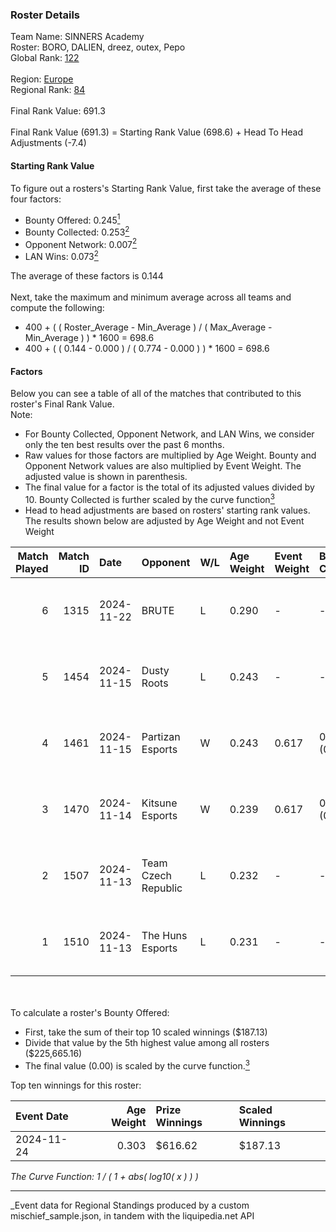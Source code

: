 ### Roster Details<br />
Team Name: SINNERS Academy<br />
Roster: BORO, DALIEN, dreez, outex, Pepo<br />
Global Rank: [122](../../standings_global_2025_04_07.md)<br />
<br />
Region: [Europe]( ../../standings_europe_2025_04_07.md)<br />
Regional Rank: [84]( ../../standings_europe_2025_04_07.md)<br />
<br />
Final Rank Value:  691.3<br />
<br />
Final Rank Value (691.3) = Starting Rank Value (698.6) + Head To Head Adjustments (-7.4)<br />

#### Starting Rank Value<br />
To figure out a rosters's Starting Rank Value, first take the average of these four factors:<br />
- Bounty Offered: 0.245[<sup>1</sup>](#table2)
- Bounty Collected: 0.253[<sup>2</sup>](#table1)
- Opponent Network: 0.007[<sup>2</sup>](#table1)
- LAN Wins: 0.073[<sup>2</sup>](#table1)

The average of these factors is 0.144<br />
<br />
Next, take the maximum and minimum average across all teams and compute the following:<br />
- 400 + ( ( Roster_Average - Min_Average ) / ( Max_Average - Min_Average ) ) * 1600 = 698.6
- 400 + ( ( 0.144 - 0.000 ) / ( 0.774 - 0.000 ) ) * 1600 = 698.6


#### Factors<br />
Below you can see a table of all of the matches that contributed to this roster's Final Rank Value.<br />
Note:<br />

- For Bounty Collected, Opponent Network, and LAN Wins, we consider only the ten best results over the past 6 months.
- Raw values for those factors are multiplied by Age Weight. Bounty and Opponent Network values are also multiplied by Event Weight. The adjusted value is shown in parenthesis.
- The final value for a factor is the total of its adjusted values divided by 10. Bounty Collected is further scaled by the curve function[<sup>3</sup>](#curveFunction)
- Head to head adjustments are based on rosters' starting rank values. The results shown below are adjusted by Age Weight and not Event Weight
<span id="table1"></span><br />


| Match Played | Match ID | Date       | Opponent            | W/L | Age Weight | Event Weight | Bounty Collected | Opponent Network | LAN Wins  | H2H Adj. | Roster                           |
| -: | -: | :- | :- | :- | :- | :- | :- | :- | :- | -: | :- |
|            6 |     1315 | 2024-11-22 | BRUTE               | L   | 0.290      | -            | -                | -                | -         |    -4.84 | BORO, DALIEN, dreez, outex, Pepo |
|            5 |     1454 | 2024-11-15 | Dusty Roots         | L   | 0.243      | -            | -                | -                | -         |    -3.38 | BORO, DALIEN, outex, Pepo, STYKO |
|            4 |     1461 | 2024-11-15 | Partizan Esports    | W   | 0.243      | 0.617        | 0.075 (0.011)    | 0.480 (0.072)    | 1 (0.243) |     6.43 | BORO, DALIEN, outex, Pepo, STYKO |
|            3 |     1470 | 2024-11-14 | Kitsune Esports     | W   | 0.239      | 0.617        | 0.000 (0.000)    | 0.000 (0.000)    | 1 (0.239) |     1.21 | BORO, DALIEN, outex, Pepo, STYKO |
|            2 |     1507 | 2024-11-13 | Team Czech Republic | L   | 0.232      | -            | -                | -                | -         |    -4.83 | BORO, DALIEN, outex, Pepo, STYKO |
|            1 |     1510 | 2024-11-13 | The Huns Esports    | L   | 0.231      | -            | -                | -                | -         |    -1.94 | BORO, DALIEN, outex, Pepo, STYKO |

<br />
<span id="table2"></span><br />
To calculate a roster's Bounty Offered:<br />

- First, take the sum of their top 10 scaled winnings ($187.13)
- Divide that value by the 5th highest value among all rosters ($225,665.16)
- The final value (0.00) is scaled by the curve function.[<sup>3</sup>](#curveFunction)

Top ten winnings for this roster:<br />

| Event Date | Age Weight | Prize Winnings | Scaled Winnings |
| :- | -: | :- | :- |
| 2024-11-24 |      0.303 | $616.62        | $187.13         |


<span id="curveFunction"></span>_The Curve Function: 1 / ( 1 + abs( log10( x ) ) )_<br />

---
_Event data for Regional Standings produced by a custom mischief_sample.json, in tandem with the liquipedia.net API<br />
